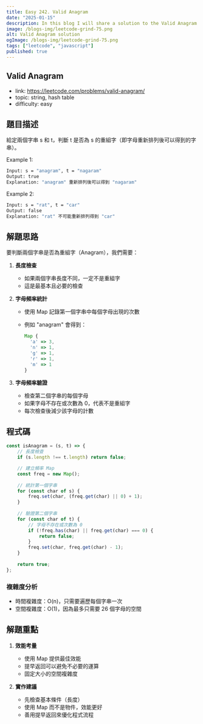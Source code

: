 ```yaml
---
title: Easy 242. Valid Anagram
date: "2025-01-15"
description: In this blog I will share a solution to the Valid Anagram problem.
image: /blogs-img/leetcode-grind-75.png
alt: Valid Anagram solution
ogImage: /blogs-img/leetcode-grind-75.png
tags: ["leetcode", "javascript"]
published: true
---
```


## Valid Anagram

- link: https://leetcode.com/problems/valid-anagram/
- topic: string, hash table
- difficulty: easy

## 題目描述

給定兩個字串 s 和 t，判斷 t 是否為 s 的重組字（即字母重新排列後可以得到的字串）。

Example 1:

```bash
Input: s = "anagram", t = "nagaram"
Output: true
Explanation: "anagram" 重新排列後可以得到 "nagaram"
```

Example 2:

```bash
Input: s = "rat", t = "car"
Output: false
Explanation: "rat" 不可能重新排列得到 "car"
```

## 解題思路

要判斷兩個字串是否為重組字（Anagram），我們需要：

1. **長度檢查**
   - 如果兩個字串長度不同，一定不是重組字
   - 這是最基本且必要的檢查

2. **字母頻率統計**
   - 使用 Map 記錄第一個字串中每個字母出現的次數
   - 例如 "anagram" 會得到：

     ```javascript
     Map {
       'a' => 3,
       'n' => 1,
       'g' => 1,
       'r' => 1,
       'm' => 1
     }
     ```

3. **字母頻率驗證**
   - 檢查第二個字串的每個字母
   - 如果字母不存在或次數為 0，代表不是重組字
   - 每次檢查後減少該字母的計數

## 程式碼

```javascript
const isAnagram = (s, t) => {
    // 長度檢查
    if (s.length !== t.length) return false;

    // 建立頻率 Map
    const freq = new Map();
    
    // 統計第一個字串
    for (const char of s) {
        freq.set(char, (freq.get(char) || 0) + 1);
    }
    
    // 驗證第二個字串
    for (const char of t) {
        // 字母不存在或次數為 0
        if (!freq.has(char) || freq.get(char) === 0) {
            return false;
        }
        freq.set(char, freq.get(char) - 1);
    }
    
    return true;
};
```

### 複雜度分析

- 時間複雜度：O(n)，只需要遍歷每個字串一次
- 空間複雜度：O(1)，因為最多只需要 26 個字母的空間

## 解題重點

1. **效能考量**
   - 使用 Map 提供最佳效能
   - 提早返回可以避免不必要的運算
   - 固定大小的空間複雜度

2. **實作建議**
   - 先檢查基本條件（長度）
   - 使用 Map 而不是物件，效能更好
   - 善用提早返回來優化程式流程
